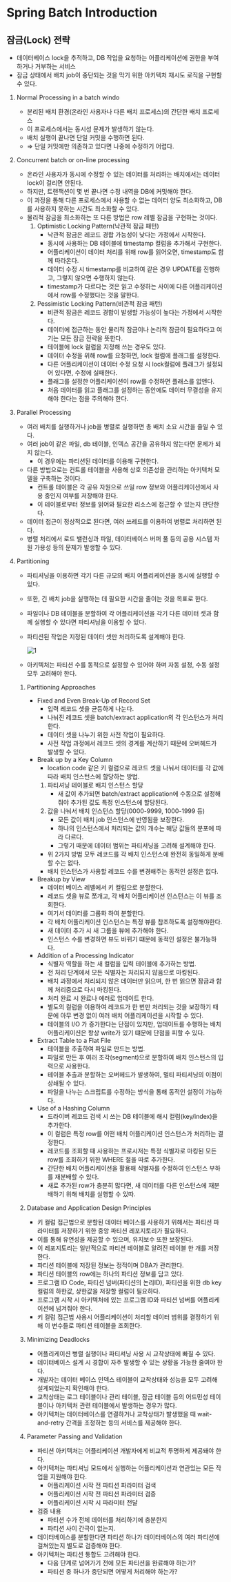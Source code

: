 # Spring Batch Introduction

## 잠금(Lock) 전략

- 데이터베이스 lock을 추적하고, DB 작업을 요청하는 어플리케이션에 권한을 부여하거나 거부하는 서비스
- 잠금 상태에서 배치 job이 중단되는 것을 막기 위한 아키텍처 재시도 로직을 구현할 수 있다.

1. Normal Processing in a batch windo
   - 분리된 배치 환경(온라인 사용자나 다른 배치 프로세스)의 간단한 배치 프로세스
   - 이 프로세스에서는 동시성 문제가 발생하기 않는다.
   - 배치 실행이 끝나면 단일 커밋을 수행하면 된다.
   - ⇒ 단일 커밋에만 의존하고 있다면 나중에 수정하기 어렵다.
2. Concurrent batch or on-line processing

   - 온라인 사용자가 동시에 수정할 수 있는 데이터를 처리하는 배치에서는 데이터 lock이 걸리면 안된다.
   - 하지만, 트랜잭션이 몇 번 끝나면 수정 내역을 DB에 커밋해야 한다.
   - 이 과정을 통해 다른 프로세스에서 사용할 수 없는 데이터 양도 최소화하고, DB를 사용하지 못하는 시간도 최소화할 수 있다.
   - 물리적 잠금을 최소화하는 또 다른 방법은 row 레벨 잠금을 구현하는 것이다.
     1. Optimistic Locking Pattern(낙관적 잠금 패턴)
        - 낙관적 잠금은 레코드 경합 가능성이 낮다는 가정에서 시작한다.
        - 동시에 사용하는 DB 테이블에 timestamp 컬럼을 추가해서 구현한다.
        - 어플리케이션이 데이터 처리를 위해 row를 읽어오면, timestamp도 함께 따라온다.
        - 데이터 수정 시 timestamp를 비교하여 같은 경우 UPDATE를 진행하고, 그렇지 않으면 수행하지 않는다.
        - timestamp가 다르다는 것은 읽고 수정하는 사이에 다른 어플리케이션에서 row를 수정했다는 것을 말한다.
     2. Pessimistic Locking Pattern(비관적 잠금 패턴)
        - 비관적 잠금은 레코드 경합이 발생할 가능성이 높다는 가정에서 시작한다.
        - 데이터에 접근하는 동안 물리적 잠금이나 논리적 잠금이 필요하다고 여기는 모든 잠금 전략을 뜻한다.
        - 테이블에 lock 컬럼을 지정해 쓰는 경우도 있다.
        - 데이터 수정을 위해 row를 요청하면, lock 컬럼에 플래그를 설정한다.
        - 다른 어플리케이션이 데이터 수정 요청 시 lock컬럼에 플래그가 설정되어 있다면, 수정에 실패한다.
        - 플래그를 설정한 어플리케이션이 row를 수정하면 플래스를 없앤다.
        - 처음 데이터를 읽고 플래그를 설정하는 동안에도 데이터 무결성을 유지해야 한다는 점을 주의해야 한다.

3. Parallel Processing

   - 여러 배치를 실행하거나 job을 병렬로 실행하면 총 배치 소요 시간을 줄일 수 있다.
   - 여러 job이 같은 파일, db 테이블, 인덱스 공간을 공유하지 않는다면 문제가 되지 않는다.
     - 이 경우에는 파티션된 데이터를 이용해 구현한다.
   - 다른 방법으로는 컨트롤 테이블을 사용해 상호 의존성을 관리하는 아키텍처 모델을 구축하는 것이다.
     - 컨트롤 테이블은 각 공유 자원으로 쓰일 row 정보와 어플리케이션에서 사용 중인지 여부를 저장해야 한다.
     - 이 테이블로부터 정보를 읽어와 필요한 리소스에 접근할 수 있는지 판단한다.
   - 데이터 접근이 정상적으로 된다면, 여러 쓰레드를 이용하여 병렬로 처리하면 된다.
   - 병렬 처리에서 로드 밸런싱과 파일, 데이터베이스 버퍼 풀 등의 공용 시스템 자원 가용성 등의 문제가 발생할 수 있다.

4. Partitioning

   - 파티셔닝을 이용하면 각기 다른 규모의 배치 어플리케이션을 동시에 실행할 수 있다.
   - 또한, 긴 배치 job을 실행하는 데 필요한 시간을 줄이는 것을 목표로 한다.
   - 파일이나 DB 테이블을 분할하여 각 어플리케이션을 각기 다른 데이터 셋과 함께 실행할 수 있다면 파티셔닝을 이용할 수 있다.
   - 파티션된 작업은 지정된 데이터 셋만 처리하도록 설계해야 한다.

     ![1](211228-Spring_Batch_Introduction/1.png)

   - 아키텍처는 파티션 수를 동적으로 설정할 수 있어야 하며 자동 설정, 수동 설정 모두 고려해야 한다.

   1. Partitioning Approaches
      - Fixed and Even Break-Up of Record Set
        - 입력 레코드 셋을 균등하게 나눈다.
        - 나눠진 레코드 셋을 batch/extract application의 각 인스턴스가 처리한다.
        - 데이터 셋을 나누기 위한 사전 작업이 필요하다.
        - 사전 작업 과정에서 레코드 셋의 경계를 계산하기 때문에 오버헤드가 발생할 수 있다.
      - Break up by a Key Column
        - location code 같은 키 컬럼으로 레코드 셋을 나눠서 데이터를 각 값에 따라 배치 인스턴스에 할당하는 방법.
        1. 파티셔닝 테이블로 배치 인스턴스 할당
           - 새 값이 추가되면 batch/extract application에 수동으로 설정해줘야 추가된 값도 특정 인스턴스에 할당된다.
        2. 값을 나눠서 배치 인스턴스 할당(0000-9999, 1000-1999 등)
           - 모든 값이 배치 job 인스턴스에 반영됨을 보장한다.
           - 하나의 인스턴스에서 처리되는 값의 개수는 해당 값들의 분포에 따라 다르다.
           - 그렇기 때문에 데이터 범위는 파티셔닝을 고려해 설계해야 한다.
        - 위 2가지 방법 모두 레코드를 각 배치 인스턴스에 완전히 동일하게 분배할 수는 없다.
        - 배치 인스턴스가 사용할 레코드 수를 변경해주는 동적인 설정은 없다.
      - Breakup by View
        - 데이터 베이스 레벨에서 키 컬럼으로 분할한다.
        - 레코드 셋을 뷰로 쪼개고, 각 배치 어플리케이션 인스턴스는 이 뷰를 조회한다.
        - 여기서 데이터를 그룹화 하여 분할한다.
        - 각 배치 어플리케이션 인스턴스는 특정 뷰를 참조하도록 설정해야한다.
        - 새 데이터 추가 시 새 그룹을 뷰에 추가해야 한다.
        - 인스턴스 수를 변경하면 뷰도 바뀌기 떄문에 동적인 설정은 불가능하다.
      - Addition of a Processing Indicator
        - 식별자 역할을 하는 새 컬럼을 입력 테이블에 추가하는 방법.
        - 전 처리 단계에서 모든 식별자는 처리되지 않음으로 마킹된다.
        - 배치 과정에서 처리되지 않은 데이터만 읽으며, 한 번 읽으면 잠금과 함께 처리중으로 다시 마킹된다.
        - 처리 완료 시 완료나 에러로 업데이트 한다.
        - 별도의 컬럼을 이용하여 레코드가 한 번만 처리되는 것을 보장하기 때문에 아무 변경 없이 여러 배치 어플리케이션을 시작할 수 있다.
        - 테이블의 I/O 가 증가한다는 단점이 있지만, 업데이트를 수행하는 배치 어플리케이션은 항상 write가 있기 떄문에 단점을 피할 수 있다.
      - Extract Table to a Flat File
        - 테이블을 추출하여 파일로 만드는 방법.
        - 파일로 만든 후 여러 조각(segment)으로 분할하여 배치 인스턴스의 입력으로 사용한다.
        - 테이블 추출과 분할하는 오버헤드가 발생하여, 멀티 파티셔닝의 이점이 상쇄될 수 있다.
        - 파일을 나누는 스크립트를 수정하는 방식을 통해 동적인 설정이 가능하다.
      - Use of a Hashing Column
        - 드라이버 레코드 검색 시 쓰는 DB 테이블에 해시 컬럼(key/index)을 추가한다.
        - 이 컬럼은 특정 row를 어떤 배치 어플리케이션 인스턴스가 처리하는 결정한다.
        - 레코드를 조회할 때 사용하는 프로시저는 특정 식별자로 마킹된 모든 row를 조회하기 위한 WHERE 절을 따로 추가한다.
        - 간단한 배치 어플리케이션을 활용해 식별자를 수정하여 인스턴스 부하를 재분배할 수 있다.
        - 새로 추가된 row가 충분히 많다면, 새 데이터를 다른 인스턴스에 재분배하기 위해 배치를 실행할 수 있따.

   2. Database and Application Design Principles

      - 키 컬럼 접근법으로 분할된 데이터 베이스를 사용하기 위해서는 파티션 파라미터를 저장하기 위한 중앙 파티션 레포지토리가 필요하다.
      - 이를 통해 유연성을 제공할 수 있으며, 유지보수 또한 보장된다.
      - 이 레포지토리는 일반적으로 파티션 테이블로 알려진 테이블 한 개를 저장한다.
      - 파티션 테이블에 저장된 정보는 정적이며 DBA가 관리한다.
      - 파티션 테이블의 row에는 하나의 파티션 정보를 담고 있다.
      - 프로그램 ID Code, 파티션 넘버(파티션의 논리ID), 파티션을 위한 db key 컬럼의 하한값, 상한값을 저장할 컬럼이 필요하다.
      - 프로그램 시작 시 아키텍처에 있는 프로그램 ID와 파티션 넘버를 어플리케이션에 넘겨줘야 한다.
      - 키 컬럼 접근법 사용시 어플리케이션이 처리할 데이터 범위를 결정하기 위해 이 변수들로 파티션 테이블을 조회한다.

   3. Minimizing Deadlocks

      - 어플리케이션 병렬 실행이나 파티셔닝 사용 시 교착상태에 빠질 수 있다.
      - 데이터베이스 설계 시 경합이 자주 발생할 수 있는 상황을 가능한 줄여야 한다.
      - 개발자는 데이터 베이스 인덱스 테이블이 교착상태와 성능을 모두 고려해 설계되었는지 확인해야 한다.
      - 교착상태는 로그 테이블이나 관리 테이블, 잠금 테이블 등의 어드민성 테이블이나 아키텍처 관련 테이블에서 발생하는 경우가 많다.
      - 아키텍처는 데이터베이스를 연결하거나 교착상태가 발생했을 때 wait-and-retry 간격을 조정하는 등의 서비스를 제공해야 한다.

   4. Parameter Passing and Validation
      - 파티션 아키텍처는 어플리케이션 개발자에게 비교적 투명하게 제공돼야 한다.
      - 아키텍처는 파티셔닝 모드에서 실행하는 어플리케이션과 연관있는 모든 작업을 지원해야 한다.
        - 어플리케이션 시작 전 파티션 파라미터 검색
        - 어플리케이션 시작 전 파티션 파라미터 검증
        - 어플리케이션 시작 시 파라미터 전달
      - 검증 내용
        - 파티션 수가 전체 데이터를 처리하기에 충분한지
        - 파티션 사이 간극이 없는지.
      - 데이터베이스를 분할한다면 파티션 하나가 데이터베이스의 여러 파티션에 걸쳐있는지 별도로 검증해야 한다.
      - 아키텍처는 파티션 통합도 고려해야 한다.
        - 다음 단계로 넘어가기 전에 모든 파티션을 완료해야 하는가?
        - 파티션 중 하나가 중단되면 어떻게 처리해야 하는가?

